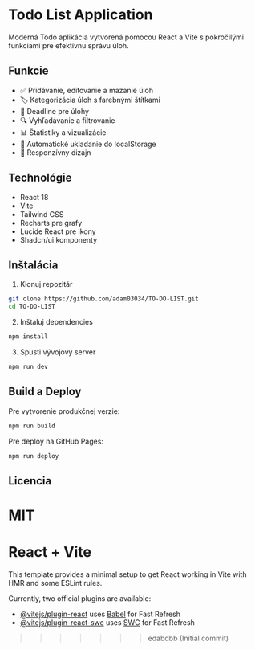 
# Todo List Application

Moderná Todo aplikácia vytvorená pomocou React a Vite s pokročilými funkciami pre efektívnu správu úloh.

## Funkcie

- ✅ Pridávanie, editovanie a mazanie úloh
- 🏷️ Kategorizácia úloh s farebnými štítkami
- 📅 Deadline pre úlohy
- 🔍 Vyhľadávanie a filtrovanie
- 📊 Štatistiky a vizualizácie
- 💾 Automatické ukladanie do localStorage
- 📱 Responzívny dizajn

## Technológie

- React 18
- Vite
- Tailwind CSS
- Recharts pre grafy
- Lucide React pre ikony
- Shadcn/ui komponenty

## Inštalácia

1. Klonuj repozitár
```bash
git clone https://github.com/adam03034/TO-DO-LIST.git
cd TO-DO-LIST
```

2. Inštaluj dependencies
```bash
npm install
```

3. Spusti vývojový server
```bash
npm run dev
```

## Build a Deploy

Pre vytvorenie produkčnej verzie:
```bash
npm run build
```

Pre deploy na GitHub Pages:
```bash
npm run deploy
```

## Licencia

MIT
=======
# React + Vite

This template provides a minimal setup to get React working in Vite with HMR and some ESLint rules.

Currently, two official plugins are available:

- [@vitejs/plugin-react](https://github.com/vitejs/vite-plugin-react/blob/main/packages/plugin-react/README.md) uses [Babel](https://babeljs.io/) for Fast Refresh
- [@vitejs/plugin-react-swc](https://github.com/vitejs/vite-plugin-react-swc) uses [SWC](https://swc.rs/) for Fast Refresh
>>>>>>> edabdbb (Initial commit)
